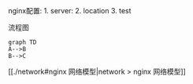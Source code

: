 nginx配置:
	1. server:
	2. location
	3. test

流程图	

```mermaid
graph TD
A-->B
B-->C
```

[[./network#nginx 网络模型|network > nginx 网络模型]]
